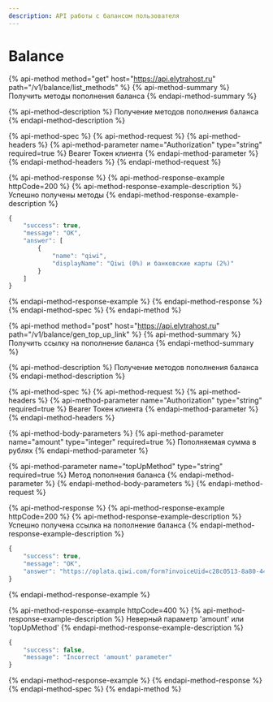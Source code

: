 ```yaml
---
description: API работы с балансом пользователя
---
```


# Balance

{% api-method method="get" host="https://api.elytrahost.ru" path="/v1/balance/list\_methods" %}
{% api-method-summary %}
Получить методы пополнения баланса
{% endapi-method-summary %}

{% api-method-description %}
Получение методов пополнения баланса
{% endapi-method-description %}

{% api-method-spec %}
{% api-method-request %}
{% api-method-headers %}
{% api-method-parameter name="Authorization" type="string" required=true %}
Bearer Токен клиента
{% endapi-method-parameter %}
{% endapi-method-headers %}
{% endapi-method-request %}

{% api-method-response %}
{% api-method-response-example httpCode=200 %}
{% api-method-response-example-description %}
Успешно получены методы
{% endapi-method-response-example-description %}

```javascript
{
    "success": true,
    "message": "OK",
    "answer": [
        {
            "name": "qiwi",
            "displayName": "Qiwi (0%) и банковские карты (2%)"
        }
    ]
}
```
{% endapi-method-response-example %}
{% endapi-method-response %}
{% endapi-method-spec %}
{% endapi-method %}

{% api-method method="post" host="https://api.elytrahost.ru" path="/v1/balance/gen\_top\_up\_link" %}
{% api-method-summary %}
Получить ссылку на пополнение баланса
{% endapi-method-summary %}

{% api-method-description %}
Получение методов пополнения баланса
{% endapi-method-description %}

{% api-method-spec %}
{% api-method-request %}
{% api-method-headers %}
{% api-method-parameter name="Authorization" type="string" required=true %}
Bearer Токен клиента
{% endapi-method-parameter %}
{% endapi-method-headers %}

{% api-method-body-parameters %}
{% api-method-parameter name="amount" type="integer" required=true %}
Пополняемая сумма в рублях
{% endapi-method-parameter %}

{% api-method-parameter name="topUpMethod" type="string" required=true %}
Метод пополнения баланса
{% endapi-method-parameter %}
{% endapi-method-body-parameters %}
{% endapi-method-request %}

{% api-method-response %}
{% api-method-response-example httpCode=200 %}
{% api-method-response-example-description %}
Успешно получена ссылка на пополнение баланса
{% endapi-method-response-example-description %}

```javascript
{
    "success": true,
    "message": "OK",
    "answer": "https://oplata.qiwi.com/form?invoiceUid=c28c0513-8a80-4482-a326-1dd997f8abba" 
}
```
{% endapi-method-response-example %}

{% api-method-response-example httpCode=400 %}
{% api-method-response-example-description %}
Неверный параметр 'amount' или 'topUpMethod'
{% endapi-method-response-example-description %}

```javascript
{
    "success": false,
    "message": "Incorrect 'amount' parameter"
}
```
{% endapi-method-response-example %}
{% endapi-method-response %}
{% endapi-method-spec %}
{% endapi-method %}

